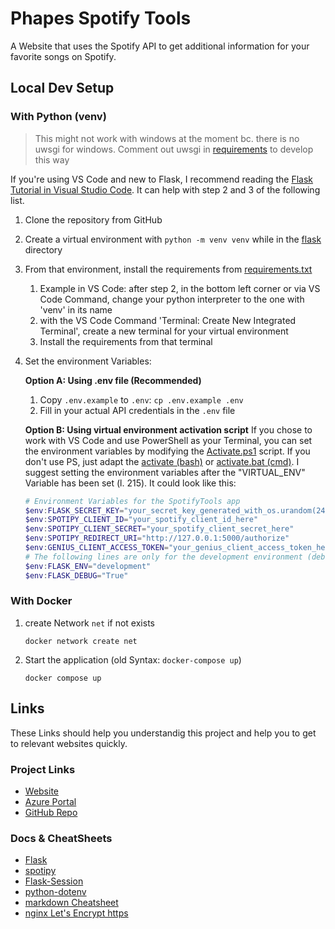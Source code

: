 # Phapes Spotify Tools

A Website that uses the Spotify API to get additional information for your favorite songs on Spotify.

## Local Dev Setup

### With Python (venv)

> This might not work with windows at the moment bc. there is no uwsgi for windows. Comment out uwsgi in [requirements](flask/requirements.txt) to develop this way

If you're using VS Code and new to Flask, I recommend reading the [Flask Tutorial in Visual Studio Code](https://code.visualstudio.com/docs/python/tutorial-flask). It can help with step 2 and 3 of the following list.

1. Clone the repository from GitHub
2. Create a virtual environment with `python -m venv venv` while in the [flask](flask/) directory
3. From that environment, install the requirements from [requirements.txt](requirements.txt)
   1. Example in VS Code: after step 2, in the bottom left corner or via VS Code Command, change your python interpreter to the one with 'venv' in its name
   2. with the VS Code Command 'Terminal: Create New Integrated Terminal', create a new terminal for your virtual environment
   3. Install the requirements from that terminal
4. Set the environment Variables:

   **Option A: Using .env file (Recommended)**
   1. Copy `.env.example` to `.env`: `cp .env.example .env`
   2. Fill in your actual API credentials in the `.env` file

   **Option B: Using virtual environment activation script**
   If you chose to work with VS Code and use PowerShell as your Terminal, you can set the environment variables by modifying the [Activate.ps1](flask/venv/Scripts/Activate.ps1) script. If you don't use PS, just adapt the [activate (bash)](flask/venv/Scripts/activate) or [activate.bat (cmd)](flask/venv/Scripts/activate.bat). I suggest setting the environment variables after the "VIRTUAL_ENV" Variable has been set (l. 215). It could look like this:

    ```powershell
    # Environment Variables for the SpotifyTools app
    $env:FLASK_SECRET_KEY="your_secret_key_generated_with_os.urandom(24)"
    $env:SPOTIPY_CLIENT_ID="your_spotify_client_id_here"
    $env:SPOTIPY_CLIENT_SECRET="your_spotify_client_secret_here"
    $env:SPOTIPY_REDIRECT_URI="http://127.0.0.1:5000/authorize"
    $env:GENIUS_CLIENT_ACCESS_TOKEN="your_genius_client_access_token_here"
    # The following lines are only for the development environment (debugging)
    $env:FLASK_ENV="development"
    $env:FLASK_DEBUG="True"
    ```

### With Docker

1. create Network ```net``` if not exists

   ```shell
   docker network create net
   ```

2. Start the application (old Syntax: ```docker-compose up```)

   ```shell
   docker compose up
   ```

## Links

These Links should help you understandig this project and help you to get to relevant websites quickly.

### Project Links

* [Website](https://spotifytools.phape.de/)
* [Azure Portal](https://portal.azure.com/)
* [GitHub Repo](https://github.com/Phape/SpotifyTools)

### Docs & CheatSheets

* [Flask](https://flask.palletsprojects.com)
* [spotipy](https://spotipy.readthedocs.io)
* [Flask-Session](https://flask-session.readthedocs.io)
* [python-dotenv](https://github.com/theskumar/python-dotenv)
* [markdown Cheatsheet](https://github.com/adam-p/markdown-here/wiki/Markdown-Cheatsheet)
* [nginx Let's Encrypt https](https://www.nginx.com/blog/using-free-ssltls-certificates-from-lets-encrypt-with-nginx/#:~:text=%20Update%3A%20Using%20Free%20Let%E2%80%99s%20Encrypt%20SSL%2FTLS%20Certificates,takes%20care%20of%20reconfiguring%20NGINX%20and...%20More%20)
